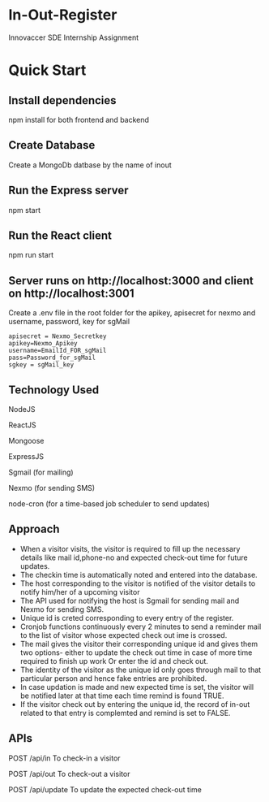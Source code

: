 # In-Out-Register
Innovaccer SDE Internship Assignment
# Quick Start
## Install dependencies
npm install for both frontend and backend

## Create Database
Create a MongoDb datbase by the name of inout

## Run the Express server
npm start

## Run the React client
npm run start

## Server runs on http://localhost:3000 and client on http://localhost:3001

Create a .env file in the root folder for the apikey, apisecret for nexmo and username, password, key for sgMail

```
apisecret = Nexmo_Secretkey
apikey=Nexmo_Apikey
username=EmailId_FOR_sgMail
pass=Password_for_sgMail
sgkey = sgMail_key
```

## Technology Used
NodeJS

ReactJS

Mongoose

ExpressJS

Sgmail (for mailing)

Nexmo (for sending SMS)

node-cron (for a time-based job scheduler to send updates)

## Approach
- When a visitor visits, the visitor is required to fill up the necessary details like mail id,phone-no and expected check-out time for future updates.
- The checkin time is automatically noted and entered into the database.
- The host corresponding to the visitor is notified of the visitor details to notify him/her of a upcoming visitor
- The API used for notifying the host is Sgmail for sending mail and Nexmo for sending SMS.
- Unique id is creted corresponding to every entry of the register.
- Cronjob functions continuously every 2 minutes to send a reminder mail to the list of visitor whose expected check out ime is crossed. 
- The mail gives the visitor their corresponding unique id and gives them two options- either to update the check out time in case of more time required to finish up work Or enter the id and check out.
- The identity of the visitor as the unique id only goes through mail to that particular person and hence fake entries are prohibited.
- In case updation is made and new expected time is set, the visitor will be notified later at that time each time remind is found TRUE.
- If the visitor check out by entering the unique id, the record of in-out related to that entry is complemted and remind is set to FALSE.

## APIs
POST /api/in
To check-in a visitor

POST /api/out
To check-out a visitor

POST /api/update
To update the expected check-out time
